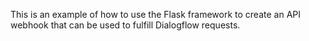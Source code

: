 This is an example of how to use the Flask framework to create an API webhook that can be used to fulfill Dialogflow requests.